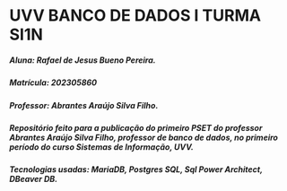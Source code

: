 # **UVV BANCO DE DADOS I TURMA SI1N**

##### Aluna: *Rafael de Jesus Bueno Pereira.*
##### Matrícula: 202305860
##### Professor: *Abrantes Araújo Silva Filho.*

##### Repositório feito para a publicação do primeiro PSET do professor Abrantes Araújo Silva Filho, professor de banco de dados, no primeiro período do curso Sistemas de Informação, UVV.

##### Tecnologias usadas: MariaDB, Postgres SQL, Sql Power Architect, DBeaver DB.